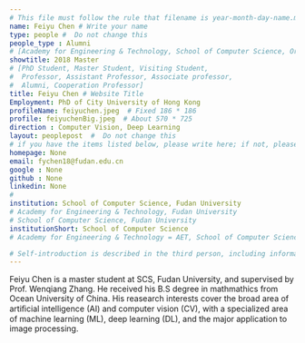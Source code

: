 ```yaml
---
# This file must follow the rule that filename is year-month-day-name.md .
name: Feiyu Chen # Write your name
type: people #  Do not change this
people_type : Alumni
# [Academy for Engineering & Technology, School of Computer Science, Organizer]
showtitle: 2018 Master
# [PhD Student, Master Student, Visiting Student,
#  Professor, Assistant Professor, Associate professor,
#  Alumni, Cooperation Professor]
title: Feiyu Chen # Website Title
Employment: PhD of City University of Hong Kong
profileName: feiyuchen.jpeg  # Fixed 186 * 186
profile: feiyuchenBig.jpeg  # About 570 * 725
direction : Computer Vision, Deep Learning
layout: peoplepost  #  Do not change this
# if you have the items listed below, please write here; if not, please write None.
homepage: None
email: fychen18@fudan.edu.cn
google : None
github : None
linkedin: None
# 
institution: School of Computer Science, Fudan University
# Academy for Engineering & Technology, Fudan University
# School of Computer Science, Fudan University
institutionShort: School of Computer Science
# Academy for Engineering & Technology = AET, School of Computer Science = SCS

# Self-introduction is described in the third person, including information such as educational experience
---
```


Feiyu Chen is a master student at SCS, Fudan University, and supervised by Prof. Wenqiang Zhang. He received his B.S degree in mathmathics  from Ocean University of China. His reasearch interests cover the broad area of artiﬁcial intelligence (AI) and computer vision (CV), with a specialized area of machine learning (ML), deep learning (DL), and the major application to image processing.